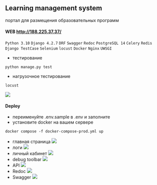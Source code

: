 ## Learning management system
портал для размещения образовательных программ

#### WEB http://188.225.37.37/

`Python 3.10` `Django 4.2.7` `DRF` `Swagger` `Redoc` `PostgreSQL 14` `Celery` `Redis` `Django TestCase` `Selenium` 
`locust` `Docker` `Nginx` `UWSGI`

* тестирование
```angular2html
python manage.py test
```
* нагрузочное тестирование
```angular2html
locust
```
![](https://raw.githubusercontent.com/rublock/ed_portal/main/app/static/img/locust.PNG)

#### Deploy
* переименуйте .env.sample в .env и заполните
* установите docker на вашем сервере
```html
docker compose -f docker-compose-prod.yml up
```
* главная страница
![](https://raw.githubusercontent.com/rublock/ed_portal/main/app/static/img/main_page.PNG)
* логи
![](https://raw.githubusercontent.com/rublock/ed_portal/main/app/static/img/logs.PNG)
* личный кабинет
![](https://raw.githubusercontent.com/rublock/ed_portal/main/app/static/img/profile.PNG)
* debug toolbar
![](https://raw.githubusercontent.com/rublock/ed_portal/main/app/static/img/toolbar.PNG)
* API
![](https://github.com/rublock/ed_portal/blob/main/app/static/img/api.png)
* Redoc
![](https://github.com/rublock/ed_portal/blob/main/app/static/img/redoc.png)
* Swagger
![](https://github.com/rublock/ed_portal/blob/main/app/static/img/swagger.png)
